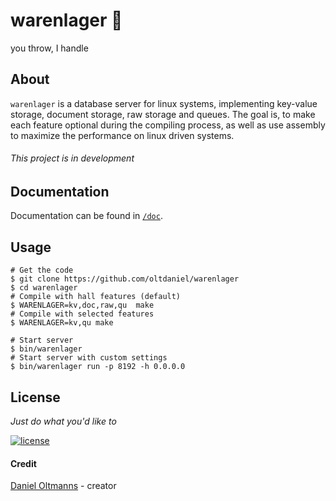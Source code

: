 # warenlager :office:

you throw, I handle

## About

`warenlager` is a database server for linux systems, implementing key-value
storage, document storage, raw storage and queues. The goal is, to make each
feature optional during the compiling process, as well as use assembly to
maximize the performance on linux driven systems.

###### This project is in development

## Documentation

Documentation can be found in [`/doc`](https://github.com/oltdaniel/warenlager/blob/master/doc/README.md).

## Usage

```shell
# Get the code
$ git clone https://github.com/oltdaniel/warenlager
$ cd warenlager
# Compile with hall features (default)
$ WARENLAGER=kv,doc,raw,qu  make
# Compile with selected features
$ WARENLAGER=kv,qu make
```

```shell
# Start server
$ bin/warenlager
# Start server with custom settings
$ bin/warenlager run -p 8192 -h 0.0.0.0
```

## License

_Just do what you'd like to_

[![license](https://img.shields.io/badge/license-MIT-blue.svg)](https://github.com/oltdaniel/warenlager/blob/master/LICENSE)

#### Credit

[Daniel Oltmanns](https://github.com/oltdaniel) - creator
